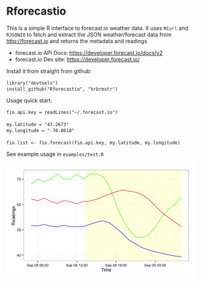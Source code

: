 Rforecastio
===========

This is a simple R interface to forecast.io weather data. It uses <code>RCurl</code> and <code>RJSONIO</code> to fetch and extract the JSON weather/forecast data from http://forecast.io and returns the metadata and readings

- forecast.io API Docs: https://developer.forecast.io/docs/v2
- forecast.io Dev site: https://developer.forecast.io/

Install it from straight from github:

    library("devtools")
    install_github("Rforecastio", "hrbrmstr")


Usage quick start: 

    fio.api.key = readLines("~/.forecast.io")
     
    my.latitude = "43.2673"
    my.longitude = "-70.8618"
     
    fio.list <- fio.forecast(fio.api.key, my.latitude, my.longitude)
    
    
See example usage in <code>examples/test.R</code>

![sample of what you can do](/examples/test.png)
